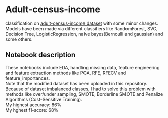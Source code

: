 # Adult-census-income
classification on  [adult-census-income dataset](https://www.kaggle.com/uciml/adult-census-income) with some minor changes.<br>
Models have been made via different classifiers like RandomForest, SVC, Decision Tree, LogisticRegression, naive bayes(Bernoulli and gaussian)
and some others.<br>
## Notebook description
These notebooks include EDA, handling missing data, feature engineering and feature extraction methods like PCA, RFE, RFECV and
feature_importances.<br>
Note that the modified dataset has been uploaded in this repository.<br>
Because of dataset imbalanced classes, I had to solve this problem with methods like 
over/under sampling, SMOTE, Borderline SMOTE and Penalize Algorithms (Cost-Sensitive Training).<br>
My highest accuracy: 86% <br>
My hghest f1-score: 68%
